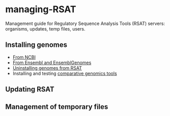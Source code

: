# managing-RSAT

Management guide for Regulatory Sequence Analysis Tools (RSAT) servers: organisms, updates, temp files, users.

## Installing genomes


- [From NCBI](genome_installation/install_organisms_from_ncbi.html)
- [From Ensembl and EnsemblGenomes](genome_installation/install_organisms_from_ensembl.html)
- [Uninstalling genomes from RSAT](genome_installation/uninstalling_organisms.html)
- Installing and testing [comparative genomics tools](comparative_genomics/comparative_genomics.html)

## Updating RSAT

## Management of temporary files

